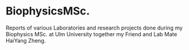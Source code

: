 # BiophysicsMSc.
Reports of various Laboratories and research projects done during my Biophysics MSc. at Ulm University together my Friend and Lab Mate HaiYang Zheng.
